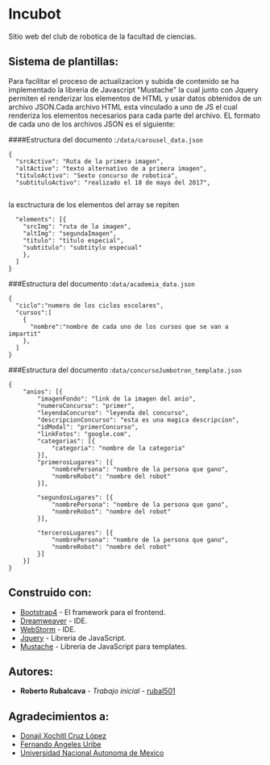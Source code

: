 # Incubot

Sitio web del club de robotica de la facultad de ciencias.

## Sistema de plantillas:
Para facilitar el proceso de actualizacion y subida de contenido se ha implementado
la libreria de Javascript "Mustache" la cual junto con Jquery permiten el renderizar los elementos
de HTML y usar datos obtenidos de un archivo JSON.Cada archivo HTML esta vinculado a uno de JS el cual 
renderiza los elementos necesarios para cada parte del archivo.
EL formato de cada uno de los archivos JSON es el siguiente:

####Estructura del documento :```/data/carousel_data.json ```
```
{
  "srcActive": "Ruta de la primera imagen",
  "altActive": "texto alternativo de a primera imagen",
  "tituloActivo": "Sexto concurso de robotica",
  "subtituloActivo": "realizado el 18 de mayo del 2017",
 
```

la esctructura de los elementos del array se repiten
```
  "elements": [{
    "srcImg": "ruta de la imagen",
    "altImg": "segundaImagen",
    "titulo": "titulo especial",
    "subtitulo": "subtitylo especual"
    },
  ]
}
```
###Estructura del documento :```data/academia_data.json```

```
{
  "ciclo":"numero de los ciclos escolares",
  "cursos":[
    {
      "nombre":"nombre de cada uno de los cursos que se van a impartit"
    },
  ]
}

```
###Estructura del documento :```data/concursoJumbotron_template.json```

```
{
	"anios": [{
		"imagenFondo": "link de la imagen del anio",
		"numeroConcurso": "primer",
		"leyendaConcurso": "leyenda del concurso",
		"descripcionConcurso": "esta es una magica descripcion",
		"idModal": "primerConcurso",
		"linkFotos": "google.com",
		"categorias": [{
			"categoria": "nombre de la categoria"
		}],
		"primerosLugares": [{
			"nombrePersona": "nombre de la persona que gano",
			"nombreRobot": "nombre del robot"
		}],

		"segundosLugares": [{
			"nombrePersona": "nombre de la persona que gano",
			"nombreRobot": "nombre del robot"
		}],

		"tercerosLugares": [{
			"nombrePersona": "nombre de la persona que gano",
			"nombreRobot": "nombre del robot"
		}]
	}]
}
```


## Construido con:

* [Bootstrap4](https://v4-alpha.getbootstrap.com/) - El framework para el frontend.
* [Dreamweaver](http://www.adobe.com/mx/products/dreamweaver.html) - IDE.
* [WebStorm](http://www.adobe.com/mx/products/dreamweaver.html) - IDE.
* [Jquery](https://jquery.com/) - Libreria de JavaScript.
* [Mustache](https://mustache.github.io/) - Libreria de JavaScript para templates.

## Autores:

* **Roberto Rubalcava** - *Trabajo inicial* - [rubal501](https://github.com/rubal501)
## Agradecimientos a:

* [Donají Xochitl Cruz López](https://sites.google.com/a/ciencias.unam.mx/lab-electricidad---electromagnetismo/personal/donaji)
* [Fernando Angeles Uribe](http://www.astroscu.unam.mx/IA/index.php?option=com_content&view=article&id=493&Itemid=46&lang=es)
* [Universidad Nacional Autonoma de Mexico](https://www.unam.mx/)


